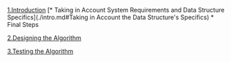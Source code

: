 [1.Introduction](intro.md)
    [* Taking in Account System Requirements and Data Structure Specifics](./intro.md#Taking in Account the Data Structure's Specifics)
    * Final Steps

[2.Designing the Algorithm](designing.md)

[3.Testing the Algorithm](testing.md)